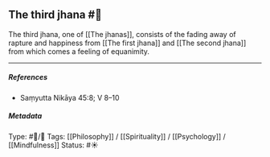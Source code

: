 ## The third jhana  #🧠 

The third jhana, one of [[The jhanas]], consists of the fading away of rapture and happiness from [[The first jhana]] and [[The second jhana]] from which comes a feeling of equanimity.

___

##### References

- Saṃyutta Nikāya 45:8; V 8–10

##### Metadata
Type: #🔵/🔵 
Tags: [[Philosophy]] / [[Spirituality]] / [[Psychology]] / [[Mindfulness]]
Status: #☀️ 